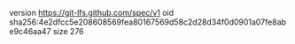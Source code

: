version https://git-lfs.github.com/spec/v1
oid sha256:4e2dfcc5e208608569fea80167569d58c2d28d34f0d0901a07fe8abe9c46aa47
size 276
